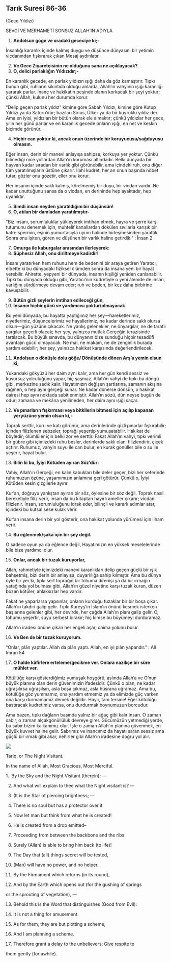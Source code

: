 
## Tarık Suresi 86-36

(Gece Yıldızı)

SEVGİ VE MERHAMETİ SONSUZ ALLAH’IN ADIYLA

1. **Andolsun göğe ve oradaki gececiye ki;-**

İnsanlığı karanlık içinde kalmış duygu ve düşünce dünyasını bir yetimin vicdanından fışkırarak çıkan Mesaj aydınlatır.

2. **Ve Gece Ziyaretçisinin ne olduğunu sana ne açıklayacak?**
3. **O, delici parlaklığın Yıldızıdır;-**

En karanlık gecede, en parlak yıldızın ışığı daha da göz kamaştırır. Tıpkı bunun gibi, ruhların sıkıntıda olduğu anlarda, Allah’ın vahyinin ışığı karanlığı yararak parlar. İnanç ve hakikatin peşinde olanın korkacak bir şeyi yoktur; çünkü Allah, kulunu her durumda korur.

“Delip geçen parlak yıldız” kimine göre Sabah Yıldızı, kimine göre Kutup Yıldızı ya da Satürn’dür; bazıları Sirius, Ülker ya da bir kuyruklu yıldız der. Ama en iyisi, yıldızları bir bütün olarak ele almaktır; çünkü yıldızlar her gece, yılın her günü parlar ve en karanlık gecede onların ışığı, en net ve keskin biçimde görünür.

4. **Hiçbir can yoktur ki, ancak onun üzerinde bir koruyucusu/sağduyusu olmasın.**

Eğer insan, derin bir manevi anlayışa sahipse, korkuya yer yoktur. Çünkü bilmediği nice yollardan Allah’ın koruması altındadır. Belki dünyada bir hayvan kadar sıradan bir varlık gibi görünebilir, ama içindeki ruh, onu diğer tüm yaratılmışların üstüne çıkarır. İlahi kudret, her an onun başında nöbet tutar, gözler onu gözetir, eller onu korur.

Her insanın içinde saklı kalmış, körelmemiş bir duyu, bir vicdan vardır. Ne kadar unuttuğunu sansa da o vicdan, en derininde hep ayaktadır, hep uyanıktır.

5. **Şimdi insan neyden yaratıldığını bir düşünsün!**
6. **O, atılan bir damladan yaratılmıştır-**

“Biz insanı, sorumluluklar yükleyerek imtihan etmek, hayra ve şerre karşı tutumunu denemek için, muhtelif kanallardan dökülen sıvılarla karışık bir katre spermin, eşinin yumurtasıyla uyum halinde birleşmesinden yarattık. Sonra onu işiten, gören ve düşünen bir varlık haline getirdik.” : İnsan 2

7. **Omurga ile kaburgalar arasından ilerleyerek:**
8. **Şüphesiz Allah, onu diriltmeye kadirdir!**

İnsanı yaratırken hem ruhunu hem de bedenini bir araya getiren Yaratıcı, elbette ki bu dünyadaki fiziksel ölümden sonra da insana yeni bir hayat verebilir. Ahirette, yepyeni bir dünyada, insanın kişiliği yeniden canlanabilir. Tıpkı bu dünyada olduğu gibi, Yaratıcı’nın kudretiyle o yeni âlemde de insan, varlığını sürdürmeye devam eder; ruh ve beden, bir kez daha birbirine kavuşabilir.

9. **Bütün gizli şeylerin imtihan edileceği gün,**
10. **İnsanın hiçbir gücü ve yardımcısı yoktur/olmayacak.**

Bu yeni dünyada, bu hayatta yaptığımız her şey—hareketlerimiz, niyetlerimiz, düşüncelerimiz ve hayallerimiz, ne kadar derinde saklı olursa olsun—gün yüzüne çıkacak. Ne yanlış gelenekler, ne önyargılar, ne de taraflı yargılar geçerli olacak; her şey, yalnızca mutlak Gerçeğin terazisinde tartılacak. Bu büyük sınavda, bu dünyanın bize sunduğu hiçbir tesadüfi avantajın gücü olmayacak. Ne mal, ne makam, ne de zenginlik burada yardım edebilir; her şey, yalnızca hakikat karşısında değerlendirilecek.

11. **Andolsun o dönüşle dolu göğe/ Dönüşünde dönen Arş’a yemin olsun ki,**

Yukarıdaki gökyüzü her daim aynı kalır, ama her gün kendi sessiz ve kusursuz yolculuğunu yapar, hiç şaşmaz. Allah’ın vahyi de tıpkı bu döngü gibi, merkezine sadık kalır. Hayatımızın değişen şartlarına, zamanın akışına rağmen, o hep aynı gerçeği sunar. Ne kadar dönerse dönsün, o hakikat dairesi hep aynı noktada sabitlenmiştir. Allah’ın sözü, dün neyse bugün de odur; zamana ve mekâna yenilmeden, her daim aynı ışığı saçar.

12. **Ve pınarların fışkırması veya bitkilerin bitmesi için açılıp kapanan yeryüzüne yemin olsun ki,-**

Toprak serttir, kuru ve katı görünür, ama derinlerinde gizli pınarlar fışkırabilir; içinden filizlenen sebzeler, toprağı yeşertip yumuşatabilir. Hakikat de böyledir; ölümlüler için belki zor ve serttir. Fakat Allah’ın vahyi, tıpkı verimli bir gübre gibi içimizdeki ruhu besler, derinlerde saklı olanı filizlendirir, çiçek açtırır. Ruhumuz, vahyin suyu ile can bulur, en kurak gönüller bile o su ile yeşerir, hayat bulur.

13. **Bilin ki bu, İyiyi Kötüden ayıran Söz’dür:**

Vahiy, Allah’ın Gerçeği, en kalın kabukları bile deler geçer, bizi her seferinde ruhumuzun özüne, yaşamımızın anlamına geri götürür. Çünkü o, İyiyi Kötüden kesin çizgilerle ayırır.

Kur’an, doğruyu yanlıştan ayıran bir söz, öylesine bir söz değil. Toprak nasıl bereketiyle filiz verir, insan da bu kitaptan hayırlı ameller çıkarır; vicdanı filizlenir. İnsan, sorumluluğunu idrak eder, bilinçli ve kararlı adımlar atar, içindeki bu kutsal sese kulak verir.

Kur’an insana derin bir yol gösterir, ona hakikat yolunda yürümesi için ilham verir.

14. **Bu eğlenmek/şaka için bir şey değil.**

O sadece oyun ya da eğlence değil, Hayatımızın en yüksek meselelerinde bile bize yardımcı olur.

15. **Onlar, ancak bir tuzak kuruyorlar,**

Allah, rahmetiyle içimizdeki manevi karanlıkları delip geçen güçlü bir ışık bahşetmiş, bizi derin bir anlayışa, duyarlılığa sahip kılmıştır. Ama bu dünya öyle bir yer ki, tıpkı sert toprağın bir tohuma direnişi ya da bir ırmağın yatağında yol bulması gibi, Allah’ın güzel niyetine karşı tuzak kuran, düzen bozan kötüler, ahlaksızlar hep vardır.

Fakat ne yaparlarsa yapsınlar, onların kurduğu tuzaklar bir bir boşa çıkar. Allah’ın takdiri galip gelir. Tıpkı Kureyş’in İslam’ın önünü kesmek isterken başlarına gelenler gibi, her devirde, her çağda Allah’ın planı galip gelir. O, tohumu yeşertir, suyu serbest bırakır; hiç kimse bu büyümeyi durduramaz.

Allah’ın iradesi önüne çıkan her engeli aşar, daima yolunu bulur.

16. **Ve Ben de bir tuzak kuruyorum.**

“Onlar, plân yaptılar. Allah da plân yaptı. Allah, en iyi plân yapandır.” : Ali Imran 54

17. **O halde kâfirlere erteleme/gecikme ver. Onlara nazikçe bir süre mühlet ver.**

Kötülüğe karşı gösterdiğimiz yumuşak hoşgörü, aslında Allah’a ve O’nun büyük planına olan derin güvenimizin ifadesidir. Çünkü o plan, ne kadar uğraşılırsa uğraşılsın, asla boşa çıkmaz, asla hüsrana uğramaz. Ama bu, kötülüğe göz yummamız, ona yardım etmemiz ya da elimizde güç varken ona karşı durmamamız demek değildir. Hayır, tam tersine! Eğer kötülüğü bastıracak kudretimiz varsa, onu durdurmak boynumuzun borcudur.

Ama bazen, tıpkı dağların başında yalnız bir ağaç gibi kalır insan. O zaman sabır, o zaman alçakgönüllülük devreye girer. Gücümüzün yetmediği yerde, bu sabır bizim kalkanımız olur. İşte o zaman Allah’ın planına güvenmek, en büyük kuvvet haline gelir. Sabrımız ve inancımız da hayatı saran sessiz ama güçlü bir ırmak gibi akar, nehirler gibi Allah’ın iradesine doğru yol alır.

[![](https://blogger.googleusercontent.com/img/b/R29vZ2xl/AVvXsEj3qZaCl6TbhVtCpjMHbdXcuTpP5ojq6zphyBbj6ftr0C2BT7Ksf6-AM0cB7OafV7_abtroM6k5kI3w3T6B7FlnxtdK3FnuIvyk3dwpSXeSvcLOUuC4TRpILSmQB-pFe9K0xxnUzDJGJ2-eAqSd8KeToR9hsuVu2w-SeqhIPe_JZCRt0nKjXHpnD-CHUFcc/s320/divider04.png)](https://www.blogger.com/blog/post/edit/5724704568349331251/7950476446484902497#)

Tariq, or The Night Visitant. 

In the name of Allah, Most Gracious, Most Merciful.

1.  By the Sky and the Night Visitant (therein); —

2. And what will explain to thee what the Night visitant is? —

3. (It is the Star of piercing brightness; —

4. There is no soul but has a protector over it.

5. Now let man but think from what he is created!

6. He is created from a drop emitted–

7. Proceeding from between the backbone and the ribs:

8. Surely (Allah) is able to bring him back (to life)!

9. The Day that (all) things secret will be tested,

10. (Man) will have no power, and no helper.

11. By the Firmament which returns (in its round),

12. And by the Earth which opens out (for the gushing of springs

or the sprouting of vegetation), —

13. Behold this is the Word that distinguishes (Good from Evil):

14. It is not a thing for amusement.

15. As for them, they are but plotting a scheme,

16. And I am planning a scheme.

17. Therefore grant a delay to the unbelievers: Give respite to

them gently (for awhile).